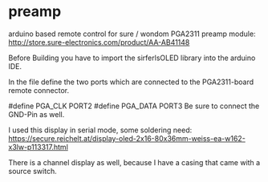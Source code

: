 # preamp
arduino based remote control for sure / wondom PGA2311 preamp module:
http://store.sure-electronics.com/product/AA-AB41148

Before Building you have to import the sirferlsOLED library into the arduino IDE.

In the file define the two ports which are connected to the PGA2311-board remote connector.

#define PGA_CLK PORT2
#define PGA_DATA PORT3
Be sure to connect the GND-Pin as well.

I used this display in serial mode, some soldering need:
https://secure.reichelt.at/display-oled-2x16-80x36mm-weiss-ea-w162-x3lw-p113317.html

There is a channel display as well, because I have a casing that came with a source switch.


